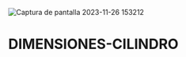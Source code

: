 ![Captura de pantalla 2023-11-26 153212](https://github.com/ElArteaga/DIMENSIONES-CILINDRO/assets/151809318/6028de14-8788-42a3-b1b2-a3a2682ebfed)
# DIMENSIONES-CILINDRO

